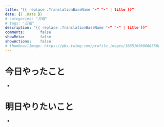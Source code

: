 ```yaml
---
title: "{{ replace .TranslationBaseName "-" "-" | title }}"
date: {{ .Date }}
# categories: "日報"
# tags: "日報"
description: "{{ replace .TranslationBaseName "-" "-" | title }}"
comments:       false
showMeta:       false
showActions:    false
# thumbnailImage: https://pbs.twimg.com/profile_images/1085169606065500163/0UByd_SA_400x400.jpg
---
```

# 今日やったこと
- 

# 明日やりたいこと
- 
